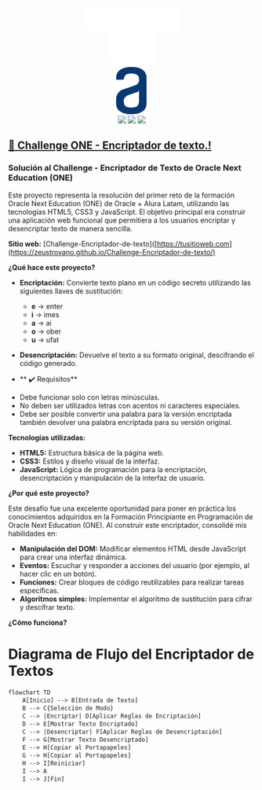 <div align="center"><img src="IMG/logo-aluralatam-oracle.svg" width="200"/></div>
<div align="center"><img src="IMG/rh03-one-v-black-lad2.png" width="100"/></div>
<div align="center"><img src="IMG/logoAlura.svg" width="64"/></div>

<div align="center">
    <img src="https://img.shields.io/badge/JavaScript-5A5A5A?logo=javascript&logoColor=yelllow"/>
    <img src="https://img.shields.io/badge/HTML-5A5A5A?logo=html5" />
    <img src="https://img.shields.io/badge/CSS-5A5A5A?logo=css3&logoColor=01A3D8" />
</div>



## **[🔏 Challenge ONE - Encriptador de texto.!](https://zeustroyano.github.io/Challenge-Encriptador-de-texto/)**

### **Solución al Challenge - Encriptador de Texto de Oracle Next Education (ONE)**

Este proyecto representa la resolución del primer reto de la formación Oracle Next Education (ONE) de Oracle + Alura Latam, utilizando las tecnologías HTML5, CSS3 y JavaScript. El objetivo principal era construir una aplicación web funcional que permitiera a los usuarios encriptar y desencriptar texto de manera sencilla.

**Sitio web:** [Challenge-Encriptador-de-texto]([https://tusitioweb.com](https://zeustroyano.github.io/Challenge-Encriptador-de-texto/)

**¿Qué hace este proyecto?**

* **Encriptación:** Convierte texto plano en un código secreto utilizando las siguientes llaves de sustitución:
  * **e** -> enter
  * **i** -> imes
  * **a** -> ai
  * **o** -> ober
  * **u** -> ufat
* **Desencriptación:** Devuelve el texto a su formato original, descifrando el código generado.
  
* ** ✔️ Requisitos**

- Debe funcionar solo con letras minúsculas.
- No deben ser utilizados letras con acentos ni caracteres especiales.
- Debe ser posible convertir una palabra para la versión encriptada también devolver una palabra encriptada para su versión original.

**Tecnologías utilizadas:**

* **HTML5:** Estructura básica de la página web.
* **CSS3:** Estilos y diseño visual de la interfaz.
* **JavaScript:** Lógica de programación para la encriptación, desencriptación y manipulación de la interfaz de usuario.

**¿Por qué este proyecto?**

Este desafío fue una excelente oportunidad para poner en práctica los conocimientos adquiridos en la Formación Principiante en Programación de Oracle Next Education (ONE). Al construir este encriptador, consolidé mis habilidades en:

* **Manipulación del DOM:** Modificar elementos HTML desde JavaScript para crear una interfaz dinámica.
* **Eventos:** Escuchar y responder a acciones del usuario (por ejemplo, al hacer clic en un botón).
* **Funciones:** Crear bloques de código reutilizables para realizar tareas específicas.
* **Algoritmos simples:** Implementar el algoritmo de sustitución para cifrar y descifrar texto.

**¿Cómo funciona?**
# Diagrama de Flujo del Encriptador de Textos

```mermaid
flowchart TD
    A[Inicio] --> B[Entrada de Texto]
    B --> C{Selección de Modo}
    C --> |Encriptar| D[Aplicar Reglas de Encriptación]
    D --> E[Mostrar Texto Encriptado]
    C --> |Desencriptar| F[Aplicar Reglas de Desencriptación]
    F --> G[Mostrar Texto Desencriptado]
    E --> H[Copiar al Portapapeles]
    G --> H[Copiar al Portapapeles]
    H --> I[Reiniciar]
    I --> A
    I --> J[Fin]

